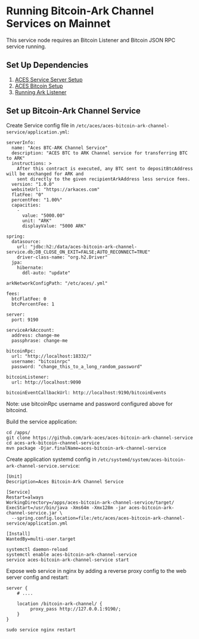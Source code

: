 # Running Bitcoin-Ark Channel Services on Mainnet

This service node requires an Bitcoin Listener and Bitcoin JSON RPC service running.


## Set Up Dependencies

1. [ACES Service Server Setup](aces-service-server-setup.md)
2. [ACES Bitcoin Setup](aces-bitcoin-setup.md)
3. [Running Ark Listener](running-ark-listener-mainnet.md)


## Set up Bitcoin-Ark Channel Service

Create Service config file in `/etc/aces/aces-bitcoin-ark-channel-service/application.yml`:

```
serverInfo:
  name: "Aces BTC-ARK Channel Service"
  description: "ACES BTC to ARK Channel service for transferring BTC to ARK"
  instructions: >
    After this contract is executed, any BTC sent to depositBtcAddress will be exchanged for ARK and 
    sent directly to the given recipientArkAddress less service fees.
  version: "1.0.0"
  websiteUrl: "https://arkaces.com"
  flatFee: "0"
  percentFee: "1.00%"
  capacities:
    -
      value: "5000.00"
      unit: "ARK"
      displayValue: "5000 ARK"

spring:
  datasource:
    url: "jdbc:h2:/data/aces-bitcoin-ark-channel-service.db;DB_CLOSE_ON_EXIT=FALSE;AUTO_RECONNECT=TRUE"
    driver-class-name: "org.h2.Driver"
  jpa:
    hibernate:
      ddl-auto: "update"

arkNetworkConfigPath: "/etc/aces/.yml"

fees:
  btcFlatFee: 0
  btcPercentFee: 1

server:
  port: 9190

serviceArkAccount:
  address: change-me
  passphrase: change-me

bitcoinRpc:
  url: "http://localhost:18332/"
  username: "bitcoinrpc"
  password: "change_this_to_a_long_random_password"

bitcoinListener:
  url: http://localhost:9090

bitcoinEventCallbackUrl: http://localhost:9190/bitcoinEvents

```

Note: use bitcoinRpc username and password configured above for bitcoind.


Build the service application:

```
cd /apps/
git clone https://github.com/ark-aces/aces-bitcoin-ark-channel-service
cd aces-ark-bitcoin-channel-service
mvn package -Djar.finalName=aces-bitcoin-ark-channel-service
```


Create application systemd config in `/etc/systemd/system/aces-bitcoin-ark-channel-service.service`:

```
[Unit]
Description=Aces Bitcoin-Ark Channel Service

[Service]
Restart=always
WorkingDirectory=/apps/aces-bitcoin-ark-channel-service/target/
ExecStart=/usr/bin/java -Xms64m -Xmx128m -jar aces-bitcoin-ark-channel-service.jar \
  --spring.config.location=file:/etc/aces/aces-bitcoin-ark-channel-service/application.yml

[Install]
WantedBy=multi-user.target
```

```
systemctl daemon-reload
systemctl enable aces-bitcoin-ark-channel-service
service aces-bitcoin-ark-channel-service start
```


Expose web service in nginx by adding a reverse proxy config to the web server config and restart:

```
server {
    # ....
    
    location /bitcoin-ark-channel/ {
         proxy_pass http://127.0.0.1:9190/;
    }
}
```

```
sudo service nginx restart
```
